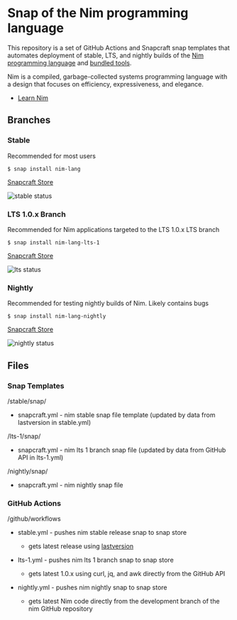 
# Snap of the Nim programming language

This repository is a set of GitHub Actions and Snapcraft snap templates that automates deployment of stable, LTS, and nightly builds of the [Nim programming language](https://nim-lang.org/) and [bundled tools](https://nim-lang.org/docs/tools.html).

Nim is a compiled, garbage-collected systems programming language with a design that focuses on efficiency, expressiveness, and elegance.

* [Learn Nim](https://nim-lang.org/learn.html)

## Branches

### Stable

Recommended for most users

`$ snap install nim-lang`

[Snapcraft Store](https://snapcraft.io/nim-lang)

![stable status](https://github.com/sirredbeard/nim_lang_snap/workflows/stable/badge.svg)

### LTS 1.0.x Branch

Recommended for Nim applications targeted to the LTS 1.0.x LTS branch

`$ snap install nim-lang-lts-1`

[Snapcraft Store](https://snapcraft.io/nim-lang-lts-1)

![lts status](https://github.com/sirredbeard/nim_lang_snap/workflows/lts-1/badge.svg)

### Nightly

Recommended for testing nightly builds of Nim. Likely contains bugs

`$ snap install nim-lang-nightly`

[Snapcraft Store](https://snapcraft.io/nim-lang-nightly)

![nightly status](https://github.com/sirredbeard/nim_lang_snap/workflows/nightly/badge.svg)

## Files

### Snap Templates

/stable/snap/

* snapcraft.yml - nim stable snap file template (updated by data from lastversion in stable.yml)

/lts-1/snap/

* snapcraft.yml - nim lts 1 branch snap file (updated by data from GitHub API in lts-1.yml)

/nightly/snap/

* snapcraft.yml - nim nightly snap file

### GitHub Actions

/github/workflows

* stable.yml - pushes nim stable release snap to snap store

  * gets latest release using [lastversion](https://github.com/dvershinin/lastversion)

* lts-1.yml - pushes nim lts 1 branch snap to snap store

  * gets latest 1.0.x using curl, jq, and awk directly from the GitHub API

* nightly.yml - pushes nim nightly snap to snap store

  * gets latest Nim code directly from the development branch of the nim GitHub repository
